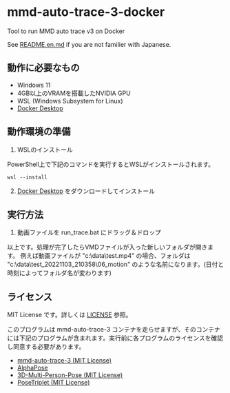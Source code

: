 # mmd-auto-trace-3-docker
Tool to run MMD auto trace v3 on Docker

See [README.en.md](README.en.md) if you are not familier with Japanese.

## 動作に必要なもの

- Windows 11
- 4GB以上のVRAMを搭載したNVIDIA GPU
- WSL (Windows Subsystem for Linux)
- [Docker Desktop](https://www.docker.com/)

## 動作環境の準備

1. WSLのインストール

PowerShell上で下記のコマンドを実行するとWSLがインストールされます。
```
wsl --install
```

2. [Docker Desktop](https://www.docker.com/) をダウンロードしてインストール

## 実行方法

1. 動画ファイルを run_trace.bat にドラッグ＆ドロップ

以上です。処理が完了したらVMDファイルが入った新しいフォルダが開きます。
例えば動画ファイルが "c:\data\test.mp4" の場合、フォルダは "c:\data\test_20221103_210358\06_motion" のような名前になります。(日付と時刻によってフォルダ名が変わります)

## ライセンス
MIT License です。詳しくは [LICENSE](LICENSE) 参照。

このプログラムは mmd-auto-trace-3 コンテナを走らせますが、そのコンテナには下記のプログラムが含まれます。実行前に各プログラムのライセンスを確認し同意する必要があります。

- [mmd-auto-trace-3 (MIT License)](https://github.com/miu200521358/mmd-auto-trace-3/blob/main/LICENSE)
- [AlphaPose](https://github.com/MVIG-SJTU/AlphaPose#license)
- [3D-Multi-Person-Pose (MIT License)](https://github.com/miu200521358/3D-Multi-Person-Pose/blob/main/LICENSE)
- [PoseTriplet (MIT License)](https://github.com/Garfield-kh/PoseTriplet/blob/main/LICENSE)
